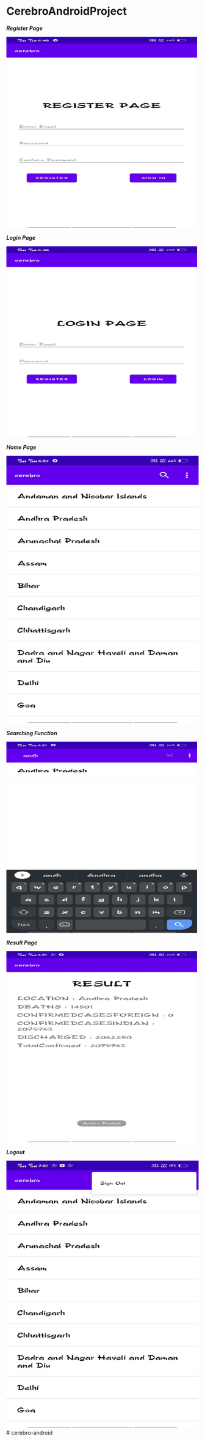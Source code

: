 # CerebroAndroidProject


***Register Page***


<img src="https://github.com/pittisunilkumar/CerebroAndroidProject/blob/main/WhatsApp%20Image%202022-01-08%20at%207.21.15%20PM.jpeg" width="500" height="500">

***Login Page***


<img src="https://github.com/pittisunilkumar/CerebroAndroidProject/blob/main/WhatsApp%20Image%202022-01-08%20at%207.21.15%20PM%20(1).jpeg" width="500" height="500">

***Home Page***


<img src="https://github.com/pittisunilkumar/CerebroAndroidProject/blob/f591beff6216752d470ee53d6ffd9bb39461cebd/WhatsApp%20Image%202022-01-08%20at%207.21.14%20PM.jpeg" width="700" height="700">

***Searching Function***


<img src="https://github.com/pittisunilkumar/CerebroAndroidProject/blob/main/WhatsApp%20Image%202022-01-08%20at%207.21.16%20PM%20(1).jpeg" width="500" height="500">

***Result Page***


<img src="WhatsApp Image 2022-01-08 at 7.21.16 PM.jpeg" width="500" height="500">

***Logout***


<img src="https://github.com/pittisunilkumar/CerebroAndroidProject/blob/main/logout.jpeg" width="700" height="700">
# cerebro-android
